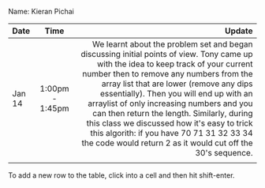 Name: Kieran Pichai

| Date   |      Time       |                                                                                                                                                                                                                                                                                                                                                                                                                                                                                                                       Update |
|:-------|:---------------:|-----------------------------------------------------------------------------------------------------------------------------------------------------------------------------------------------------------------------------------------------------------------------------------------------------------------------------------------------------------------------------------------------------------------------------------------------------------------------------------------------------------------------------:|
| Jan 14 | 1:00pm - 1:45pm | We learnt about the problem set and began discussing initial points of view. Tony came up with the idea to keep track of your current number then to remove any numbers from the array list that are lower (remove any dips essentially). Then you will end up with an arraylist of only increasing numbers and you can then return the length. Similarly, during this class we discussed how it's easy to trick this algorith: if you have 70 71 31 32 33 34 the code would return 2 as it would cut off the 30's sequence. |
|        |                 |                                                                                                                                                                                                                                                                                                                                                                                                                                                                                                                              |


To add a new row to the table, click into a cell and then hit shift-enter.